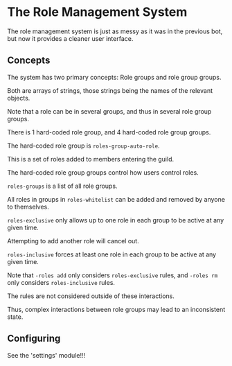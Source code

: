 # The Role Management System

The role management system is just as messy as it was in the previous bot, but now it provides a cleaner user interface.

## Concepts

The system has two primary concepts: Role groups and role group groups.

Both are arrays of strings, those strings being the names of the relevant objects.

Note that a role can be in several groups, and thus in several role group groups.

There is 1 hard-coded role group, and 4 hard-coded role group groups.

The hard-coded role group is `roles-group-auto-role`.

This is a set of roles added to members entering the guild.

The hard-coded role group groups control how users control roles.

`roles-groups` is a list of all role groups.

All roles in groups in `roles-whitelist` can be added and removed by anyone to themselves.

`roles-exclusive` only allows up to one role in each group to be active at any given time.

Attempting to add another role will cancel out.

`roles-inclusive` forces at least one role in each group to be active at any given time.

Note that `-roles add` only considers `roles-exclusive` rules, and `-roles rm` only considers `roles-inclusive` rules.

The rules are not considered outside of these interactions.

Thus, complex interactions between role groups may lead to an inconsistent state.

## Configuring

See the 'settings' module!!!
